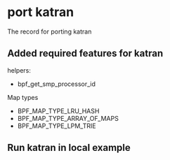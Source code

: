 # port katran

The record for porting katran

## Added required features for katran

helpers:

- bpf_get_smp_processor_id

Map types

- BPF_MAP_TYPE_LRU_HASH
- BPF_MAP_TYPE_ARRAY_OF_MAPS
- BPF_MAP_TYPE_LPM_TRIE

## Run katran in local example

